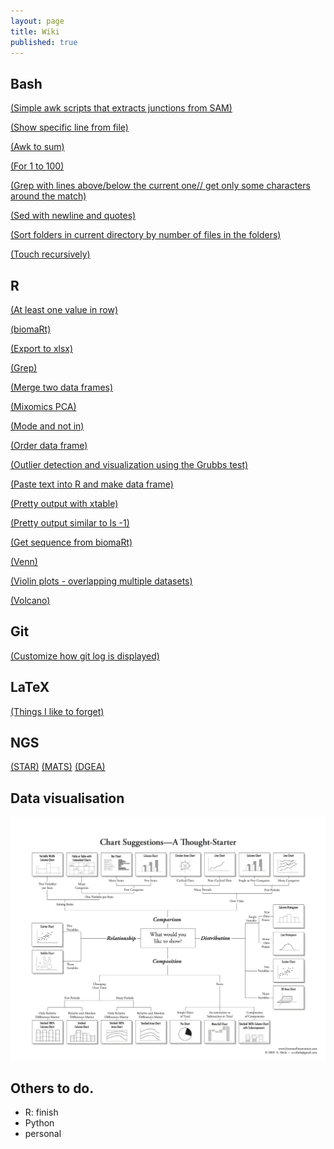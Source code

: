```yaml
---
layout: page
title: Wiki
published: true
---
```


## Bash

[(Simple awk scripts that extracts junctions from SAM)](/wikipages/junctions.txt)

[(Show specific line from file)](/wikipages/line.txt)

[(Awk to sum)](/wikipages/awksum.txt)

[(For 1 to 100)](/wikipages/for1to100.txt)

[(Grep with lines above/below the current one// get only some characters around the match)](/wikipages/greppy.txt)

[(Sed with newline and quotes)](/wikipages/sedwnewline.html)

[(Sort folders in current directory by number of files in the folders)](/wikipages/sortdir.txt)

[(Touch recursively)](/wikipages/touch.txt)

## R

[(At least one value in row)](/wikipages/r/least1valuerow.html)

[(biomaRt)](/wikipages/r/biomart.html)

[(Export to xlsx)](/wikipages/r/xlsx.html)

[(Grep)](/wikipages/r/grep.html)

[(Merge two data frames)](/wikipages/r/merge2df.html)

[(Mixomics PCA)](/wikipages/r/mixomics.html)

[(Mode and not in)](/wikipages/r/modenotin.html)

[(Order data frame)](/wikipages/r/orderdf.html)

[(Outlier detection and visualization using the Grubbs test)](/wikipages/r/outlierdetectionR.html)

[(Paste text into R and make data frame)](/wikipages/r/paste.html)

[(Pretty output with xtable)](/wikipages/r/xtable.html)

[(Pretty output similar to ls -1)](/wikipages/r/ct.html)

[(Get sequence from biomaRt)](/wikipages/r/biomartseq.html)

[(Venn)](/wikipages/r/venn.html)

[(Violin plots - overlapping multiple datasets)](/wikipages/r/overlapviolin.html)

[(Volcano)](/wikipages/r/volcano.html)


## Git

[(Customize how git log is displayed)](/wikipages/gitlog.html)

## LaTeX 

[(Things I like to forget)](/wikipages/latex.html)

## NGS

[(STAR)](/wikipages/ngs/star.html) [(MATS)](/wikipages/ngs/mats.html) [(DGEA)](/wikipages/ngs/dgea.html)

## Data visualisation

![(Chart chooser infografic)](/images/choosing-a-good-chart-09.jpg "Visualisation type choosing infografic")

## Others to do.

- R: finish
- Python
- personal
